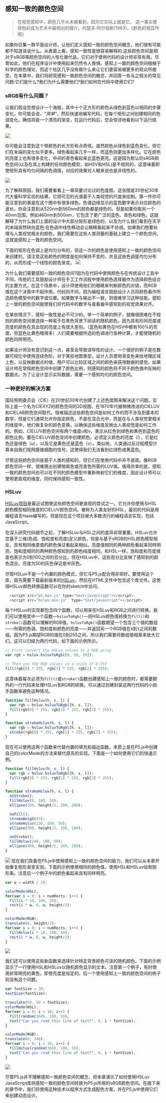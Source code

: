 ## 感知一致的颜色空间

> 在视觉感知中，颜色几乎从未被看到，因为它实际上就是它。 这一事实使得色彩成为艺术中最相对的媒介。约瑟夫·阿尔伯斯(1963)，《颜色的相互作用》

如果你召集一群平面设计师，让他们定义感知一致的颜色空间概念，他们很有可能都不知道该说什么。从表面上看，感知一致性是很容易解释的:这些颜色空间是相对于sRGB等颜色空间的人性化替代品，它们对于使用代码的设计师非常有用。尽管如此，他们在程序设计中使用起来仍然令人畏惧。感知上一致的颜色空间根植于科学的颜色理论，而这个社区几乎没有做什么来让它们更容易被更多的观众所接受。在本章中，我们将研究感知一致颜色空间的概念，并回答一些与之相关的常见问题:它们是什么?我们为什么需要他们?我们如何在代码中使用它们?

### sRGB有什么问题？
让我们假设您想设计一个海报，其中十个正方形的颜色从绿色到蓝色以相同的步骤变化。你可能会说，*"简单"*，然后快速地编写代码，在每个矩形之间创建相同的色调变化。确信将是一个漂亮的渐变，在运行代码后，您会惊讶地看到以下运行结果。

![](../images/56.jpg)

你可能会注意到这个带颜色的长方形有点奇怪。虽然颜色从绿色到蓝色变化，但它们在末端的变化似乎更多。绿色看起来几乎一样，而蓝色则更加多样化。它在颜色的亮度上也有很多变化，中间的青色看起来比蓝色更亮。这是因为默认的sRGB颜色空间(以及在其上构建的任何颜色模型，如HSV和HSL)是不规则的，这意味着即使矩形具有均匀间隔的色调值，对应的效果对人眼来说也是非线性的。

![](../images/57.jpg)

为了解释原因，我们需要看看上一章简要讨论过的色度图。这张图是20世纪30年代大量科学实验的结果，它把可见的光谱基于人类视觉的尺度来绘制。第一件你可能注意到的事是在这个图中有很多绿色。色谱边缘显示的蓝色数字表示对应颜色的波长，你会注意到从520nm到560nm的颜色都是绿色的。但是如果你取另一个40nm范围，例如460nm到500nm，它包含了更广泛的蓝色、青色和绿色。这就解释了为什么我们上面的设计中大部分矩形是绿色的，以及为什么我们看到在天平的末端突然转向蓝色:在色调中线性移动会让眼睛看起来不协调。如果我们想要处理与人类视觉相关的颜色，我们需要在这些人类测量的基础上建立一个颜色空间，这就是感知上一致的颜色空间。


下面的矩形在色调上是均匀分布的，但这一次的颜色是使用感知上一致的颜色空间来创建的。请注意这些颜色的明度是如何保持不变的，并且这些色调是均匀分布的，从而形成一个线性的颜色渐变。
![](../images/58.jpg)

为什么我们需要感知一致的颜色空间?因为在代码中使用颜色与在传统设计工具中不同。传统的工具鼓励设计师在手工工作流程中使用颜色选择器作为选择颜色组合的主要方式。在这个场景中，设计师使用他们的眼睛来判断颜色的对错，而RGB值在这个决策中不起作用。代码则不同，因为编程语言鼓励设计人员将颜色看作所选颜色模型中的数字或位置。如果数字与输出不一致，则很难学习这种技能。感知上一致的颜色空间能使我们将代码中的数字与查看器中感知到的视觉效果对齐。

在某些情况下，感知一致性是必不可少的。举一个简单的例子，就像很困难在不规则的颜色空间里选择一种易于在黑色背景下阅读的随机颜色。因为具有形同亮度或亮度的颜色在其出现的亮度上有很大差别。（蓝色和黄色在HSV中都有100%的亮度，但蓝色比黄色暗得多）人们需要根据所选的色调进行各种计算，才能使随机的颜色同样明亮。

如果设计师没有意识到这一点，甚至会导致误导性的设计。一个很好的例子是在数据可视化中使用连续色阶。对于某些地图类型，设计人员使用渐变色来给地理区域上色，以反映数据点的值，用户可以比较区域之间的颜色来获得数据的感觉。如果设计师在常规颜色空间中创建了颜色比例，则感知的颜色将不同于颜色值中反映的数据点。为了让设计显示实际数据，需要一个感知均匀的颜色空间。

### 一种更好的解决方案
国际照明委员会（CIE）在20世纪30年代创建了上述色度图来解决这个问题。实际上是一个名为CIEXYZ的颜色空间的2D视图，在1970年代被稍微改进的CIELUV和CIELAB颜色空间取代。很难描述这些颜色空间是如何工作的而不涉及到基本的数学，但是它们通常允许你指定颜色，不是在混合光中，而是在与人类视觉更相关的维度中，他们做复杂的颜色变换，以确保这些维度反映出人类视觉是如何工作的。例如，CIELUV颜色空间有两个维度u和v，表示从红色到绿色和黄色到蓝色的颜色比例。要在CIELUV颜色空间中创建颜色，必须定义颜色的亮度（l），它是红色还是绿色（u），以及它是黄色还是蓝色（v）。类似地，人类通过反过程模型计算来自我们视网膜锥细胞的信号，这使得我们无法看到红绿色或黄蓝色。

尽管这些颜色空间是基于人类的感知的，但它们在使用代码中并不直观。像RGB颜色空间一样，很难猜出创建暗紫色或亮青色所需的LUV值。值得庆幸的是，感知一致的颜色空间也可以在不同的颜色模型中重新映射它们的维度，因此设计师可以使用更直观的维度，同时保持感知一致性。

### HSLuv
[HSLuv项目](http://www.hsluv.org/)是最近试图使这些颜色空间更直观的尝试之一。它允许你使用与HSL颜色模型相同维度的CIELUV颜色空间。被称为人类友好的HSL，最初的代码是用编程语言Haxe编写的，但是现在这个项目被大多数流行的编程语言实现，包括JavaScript。

在深入研究代码细节之前，了解HSLuv与HSL之间的差异非常重要。HSLuv允许您基于三维(色调、饱和度和亮度)定义颜色，但是与基于sRGB的HSL颜色模型相反，具有相同维度值的颜色保证看起来相似。亮度值相同的两种颜色看起来同样明亮，饱和度相同的两种颜色感知到的颜色纯度相同。和HSL一样，饱和度和亮度维度也表示为0到100之间的百分比，但在HSLuv中，这些百分比反映了感知到的颜色混合。亮度为50的灰色保证是中灰色。

尽管HSLuv不是一个内置的颜色模式，但它与P5.js配合得非常好。要使用这个库，首先需要下载最新版本的[HSLuv](https://github.com/hsluv/hsluv/releases)，然后在HTML文件中包含这个库文件。这使得HSLuv颜色转换函数可以在你的sketch中访问。

``` javascript
  <script src="p5.min.js" type="text/javascript"></script>
  <script src="hsluv.min.js"  type="text/javascript"></script>
```

每个HSLuv的实现都包含四个函数，可以用来在HSLuv和RGB之间进行转换。我们可以使用其中一个函数—`hsluvToRgb()`—将HSLuv颜色值转换为`fill()`和`stroke()`函数可以理解的RGB值。`hsluvToRgb()`函数期望一个包含三个值的数组——所需的色调、饱和度和颜色的亮度——并返回另一个RGB值在`0`到`1`之间的数组。因为P5.js期望RGB的值在0到255之间，所以我们需要将数组值相乘来放大它们。这可以归结为两行代码，如下面的示例所示。

```javascript
// First convert the HSLuv values to a RGB array
var rgb = hsluv.hsluvToRgb([0, 50, 50]);

// Then use the RGB values in a scale of 0-255
fill(rgb[0] * 255, rgb[1] * 255, rgb[2] * 255);
```

这意味着每次必须为`fill()`或`stroke()`函数创建感知上一致的颜色时，都需要额外的一行代码来处理HSLuv到RGB的转换。可以通过创建封装这两行代码的小助手函数来避免这种情况。
```javascript
function fillHsluv(h, s, l) {
  var rgb = hsluv.hsluvToRgb([h, s, l]);
  fill(rgb[0] * 255, rgb[1] * 255, rgb[2] * 255);
}

function strokeHsluv(h, s, l) {
  var rgb = hsluv.hsluvToRgb([h, s, l]);
  stroke(rgb[0] * 255, rgb[1] * 255, rgb[2] * 255);
}
```
现在可以使用这两个函数来代替内置的填充和描边函数。本质上是在P5.js中创建自己的colorMode的方法来替代原先的实现。下面是一个如何使用它们的快速示例。

```javascript
function fillHsluv(h, s, l) {
  var rgb = hsluv.hsluvToRgb([h, s, l]);
  fill(rgb[0] * 255, rgb[1] * 255, rgb[2] * 255);
}

function strokeHsluv(h, s, l) {
  noStroke();
  fillHsluv(0, 100, 50);
  ellipse(150, height/2, 200, 200);

  noFill();
  strokeWeight(5);
  strokeHsluv(120, 100, 50);
  ellipse(300, height/2, 200, 200);

  noStroke();
  fillHsluv(240, 100, 50);
  ellipse(450, height/2, 200, 200);
}
```
![](../images/59.jpg)
现在我们具备在P5.js中使用感知上一致的颜色空间的能力，我们可以从本章开始重复矩形渐变实验。下面的示例使用相同的颜色值，使用HSL和HSLuv绘制矩形条。注意后一个例子中的颜色看起来具有同样明亮。

```javascript
var w = width / 10;

colorMode(HSL);
for(var i = 0; i < numRects; i++) {
  fill(i * 18, 100, 50);
  rect(i * w, 0, w, height/2);
}

colorMode(RGB);
translate(0, height/2);
for(var i = 0; i < numRects; i++) {
  fillHsluv(i * 18, 100, 50);
  rect(i * w, 0, w, height/2);
}
```

![](../images/60.jpg)

我们还可以使用这些新函数来选择针对特定背景颜色可读的随机颜色。下面的示例显示了一行使用HSL和HSLuv以随机颜色显示的文本。注意第一个例子，有时使用非常明亮的黄色，即使亮度是恒定的。后一个使用感知上一致的颜色空间的例子则没有这个问题。

```javascript
var fontSize = 30;
textSize(fontSize);

translate(50, 50 + fontSize);
colorMode(HSL);
for(var i = 0; i < 10; i++) {
  fill(random(360), 100, 50);
  text("Can you read this line of text?", 0, i * fontSize);
}

colorMode(RGB);
translate(0, 340);
for(var i = 0; i < 10; i++) {
  fillHsluv(random(360), 100, 50);
  text("Can you read this line of text?", 0, i * fontSize);
}
```
![](../images/61.jpg)

尽管P5.js并不理解感知一致颜色空间的概念，但本章演示了如何使用HSLuv JavaScript库将感知一致的颜色空间转换为P5.js所用的sRGB颜色空间。在接下来的章节中，我们将使用这种技术以程序方式生成配色方案，并在P5.js中使用它们来创建动态设计。